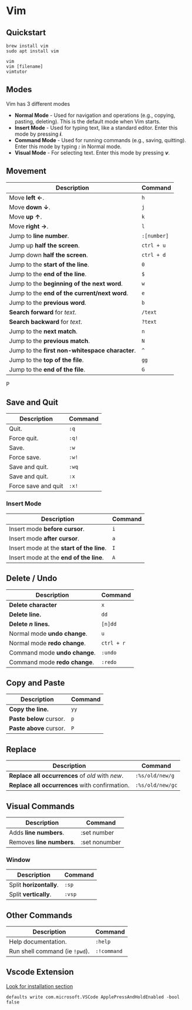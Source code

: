 # Vim

## Quickstart

```
brew install vim
sudo apt install vim

vim
vim [filename]
vimtutor
```

## Modes

Vim has 3 different modes

- **Normal Mode** - Used for navigation and operations (e.g., copying, pasting, deleting). This is the default mode when Vim starts.
- **Insert Mode** - Used for typing text, like a standard editor. Enter this mode by pressing **_i_**.
- **Command Mode** - Used for running commands (e.g., saving, quitting). Enter this mode by typing **_:_** in Normal mode.
- **Visual Mode** - For selecting text. Enter this mode by pressing **_v_**.

## Movement

| Description                                     | Command     |
| ----------------------------------------------- | ----------- |
| Move **left ←**.                                | `h`         |
| Move **down ↓**.                                | `j`         |
| Move **up ↑**.                                  | `k`         |
| Move **right →**.                               | `l`         |
| Jump to **line number**.                        | `:[number]` |
| Jump up **half the screen**.                    | `ctrl + u`  |
| Jump down **half the screen**.                  | `ctrl + d`  |
| Jump to the **start of the line**.              | `0`         |
| Jump to the **end of the line**.                | `$`         |
| Jump to the **beginning of the next word**.     | `w`         |
| Jump to the **end of the current/next word**.   | `e`         |
| Jump to the **previous word**.                  | `b`         |
| **Search forward** for _text_.                  | `/text`     |
| **Search backward** for _text_.                 | `?text`     |
| Jump to the **next match**.                     | `n`         |
| Jump to the **previous match**.                 | `N`         |
| Jump to the **first non-whitespace character**. | `^`         |
| Jump to the **top of the file**.                | `gg`        |
| Jump to the **end of the file**.                | `G`         |

P

## Save and Quit

| Description         | Command |
| ------------------- | ------- |
| Quit.               | `:q`    |
| Force quit.         | `:q!`   |
| Save.               | `:w`    |
| Force save.         | `:w!`   |
| Save and quit.      | `:wq`   |
| Save and quit.      | `:x`    |
| Force save and quit | `:x!`   |

### Insert Mode

| Description                               | Command |
| ----------------------------------------- | ------- |
| Insert mode **before cursor**.            | `i`     |
| Insert mode **after cursor**.             | `a`     |
| Insert mode at the **start of the line**. | `I`     |
| Insert mode at the **end of the line**.   | `A`     |

## Delete / Undo

| Description                   | Command    |
| ----------------------------- | ---------- |
| **Delete character**          | `x`        |
| **Delete line.**              | `dd`       |
| **Delete _n_ lines.**         | `[n]dd`    |
| Normal mode **undo change**.  | `u`        |
| Normal mode **redo change**.  | `ctrl + r` |
| Command mode **undo change**. | `:undo`    |
| Command mode **redo change**. | `:redo`    |

## Copy and Paste

| Description             | Command |
| ----------------------- | ------- |
| **Copy the line.**      | `yy`    |
| **Paste below** cursor. | `p`     |
| **Paste above** cursor. | `P`     |

## Replace

| Description                                      | Command          |
| ------------------------------------------------ | ---------------- |
| **Replace all occurrences** of _old_ with _new_. | `:%s/old/new/g`  |
| **Replace all occurrences** with confirmation.   | `:%s/old/new/gc` |

## Visual Commands

| Description               | Command       |
| ------------------------- | ------------- |
| Adds **line numbers**.    | :set number   |
| Removes **line numbers**. | :set nonumber |

### Window

| Description             | Command |
| ----------------------- | ------- |
| Split **horizontally**. | `:sp`   |
| Split **vertically**.   | `:vsp`  |

## Other Commands

| Description                    | Command     |
| ------------------------------ | ----------- |
| Help documentation.            | `:help`     |
| Run shell command (ie `!pwd`). | `:!command` |

## Vscode Extension

[Look for installation section](https://github.com/VSCodeVim/Vim)

```
defaults write com.microsoft.VSCode ApplePressAndHoldEnabled -bool false
```
